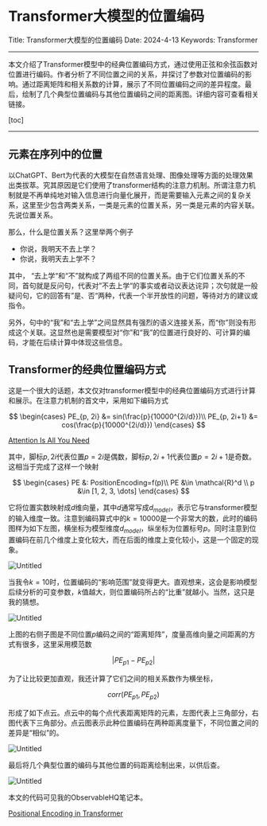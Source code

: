 # Transformer大模型的位置编码

Title: Transformer大模型的位置编码
Date: 2024-4-13
Keywords: Transformer

---

本文介绍了Transformer模型中的经典位置编码方式，通过使用正弦和余弦函数对位置进行编码。作者分析了不同位置之间的关系，并探讨了参数对位置编码的影响。通过距离矩阵和相关系数的计算，展示了不同位置编码之间的差异程度。最后，绘制了几个典型位置编码与其他位置编码之间的距离图。详细内容可查看相关链接。

[toc]

---

## 元素在序列中的位置

以ChatGPT、Bert为代表的大模型在自然语言处理、图像处理等方面的处理效果出类拔萃。究其原因是它们使用了transformer结构的注意力机制。所谓注意力机制就是不再单纯地对输入信息进行向量化展开，而是需要输入元素之间的复杂关系，这里至少包含两类关系，一类是元素的位置关系，另一类是元素的内容关联。先说位置关系。

那么，什么是位置关系？这里举两个例子

- 你说，我明天不去上学？
- 你说，我明天去上学不？

其中， “去上学“和“不”就构成了两组不同的位置关系。由于它们位置关系的不同，首句就是反问句，代表对”不去上学“的事实或者动议表达诧异；次句就是一般疑问句，它的回答有”是、否“两种，代表一个半开放性的问题，等待对方的建议或指令。

另外，句中的“我”和“去上学”之间显然具有强烈的语义连接关系，而“你”则没有形成这个关联。这显然也是需要模型对“你”和“我”的位置进行良好的、可计算的编码，才能在后续计算中体现这些信息。

## Transformer的经典位置编码方式

这是一个很大的话题，本文仅对transformer模型中的经典位置编码方式进行计算和展示。在注意力机制的首文中，采用如下编码方式

$$
\begin{cases}
PE_{p, 2i} &= sin(\frac{p}{10000^{2i/d}})\\
PE_{p, 2i+1} &= cos(\frac{p}{10000^{2i/d}})
\end{cases}
$$

[Attention Is All You Need](https://arxiv.org/abs/1706.03762)

其中，脚标$p, 2i$代表位置$p=2i$是偶数，脚标$p, 2i+1$代表位置$p=2i+1$是奇数。这相当于完成了这样一个映射

$$
\begin{cases}
PE &: PositionEncoding=f(p)\\
PE &\in \mathcal{R}^d \\
p &\in [1, 2, 3, \dots]
\end{cases}
$$

它将位置实数映射成$d$维向量，其中$d$通常写成$d_{model}$，表示它与transformer模型的输入维度一致。注意到编码算式中的$k=10000$是一个非常大的数，此时的编码图样为如下左图，横坐标为模型维度$d_{model}$，纵坐标为位置标号$p$。同时注意到位置编码在前几个维度上变化较大，而在后面的维度上变化较小，这是一个固定的现象。

![Untitled](Transformer%E5%A4%A7%E6%A8%A1%E5%9E%8B%E7%9A%84%E4%BD%8D%E7%BD%AE%E7%BC%96%E7%A0%81%20335cb853f67245dbb326c0ee6d546d5a/Untitled.png)

当我令$k=10$时，位置编码的“影响范围”就变得更大。直观想来，这会是影响模型后续分析的可变参数，$k$值越大，则位置编码所占的“比重”就越小。当然，这只是我的猜想。

![Untitled](Transformer%E5%A4%A7%E6%A8%A1%E5%9E%8B%E7%9A%84%E4%BD%8D%E7%BD%AE%E7%BC%96%E7%A0%81%20335cb853f67245dbb326c0ee6d546d5a/Untitled%201.png)

上图的右侧子图是不同位置$p$编码之间的“距离矩阵”，度量高维向量之间距离的方式有很多，这里采用模范数

$$
\vert PE_{p1} - PE_{p2} \vert
$$

为了让比较更加直观，我还计算了它们之间的相关系数作为横坐标，

$$
corr(PE_{p1}, PE_{p2})
$$

形成了如下点云。点云中的每个点代表距离矩阵的元素，左图代表上三角部分，右图代表下三角部分。点云图表示此种位置编码在两种距离度量下，不同位置之间的差异是“相似”的。

![Untitled](Transformer%E5%A4%A7%E6%A8%A1%E5%9E%8B%E7%9A%84%E4%BD%8D%E7%BD%AE%E7%BC%96%E7%A0%81%20335cb853f67245dbb326c0ee6d546d5a/Untitled%202.png)

最后将几个典型位置的编码与其他位置的码距离绘制出来，以供后查。

![Untitled](Transformer%E5%A4%A7%E6%A8%A1%E5%9E%8B%E7%9A%84%E4%BD%8D%E7%BD%AE%E7%BC%96%E7%A0%81%20335cb853f67245dbb326c0ee6d546d5a/Untitled%203.png)

本文的代码可见我的ObservableHQ笔记本。

[Positional Encoding in Transformer](https://observablehq.com/@listenzcc/positional-encoding-in-transformer)
